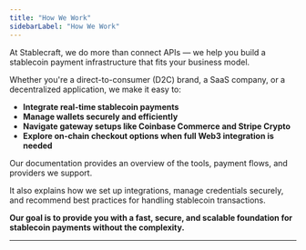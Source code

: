 ```yaml
---
title: "How We Work"
sidebarLabel: "How We Work"
---
```

At Stablecraft, we do more than connect APIs — we help you build a stablecoin payment infrastructure that fits your business model.

Whether you're a direct-to-consumer (D2C) brand, a SaaS company, or a decentralized application, we make it easy to:

- **Integrate real-time stablecoin payments**
- **Manage wallets securely and efficiently**
- **Navigate gateway setups like Coinbase Commerce and Stripe Crypto**
- **Explore on-chain checkout options when full Web3 integration is needed**

Our documentation provides an overview of the tools, payment flows, and providers we support.

It also explains how we set up integrations, manage credentials securely, and recommend best practices for handling stablecoin transactions.

**Our goal is to provide you with a fast, secure, and scalable foundation for stablecoin payments without the complexity.**

---